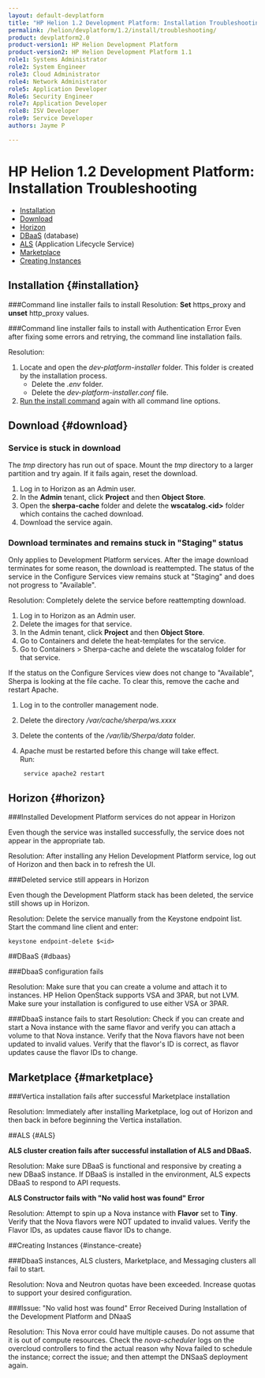 ```yaml
---
layout: default-devplatform
title: "HP Helion 1.2 Development Platform: Installation Troubleshooting"
permalink: /helion/devplatform/1.2/install/troubleshooting/
product: devplatform2.0
product-version1: HP Helion Development Platform
product-version2: HP Helion Development Platform 1.1
role1: Systems Administrator 
role2: System Engineer
role3: Cloud Administrator
role4: Network Administrator
role5: Application Developer
Role6: Security Engineer
role7: Application Developer 
role8: ISV Developer
role9: Service Developer
authors: Jayme P

---
```

<!--UNDER REVISION-->


# HP Helion 1.2 Development Platform: Installation Troubleshooting

- [Installation](#installation)
- [Download](#download)
- [Horizon](#horizon)
- [DBaaS](#dbaas) (database)
- [ALS](#ALS) (Application Lifecycle Service)
- [Marketplace](#marketplace)
- [Creating Instances](#instance-create)

## Installation {#installation}

###Command line installer fails to install
 Resolution: **Set** https\_proxy and **unset** http\_proxy values.

###Command line installer fails to install with Authentication Error 
Even after fixing some errors and retrying, the command line installation fails.

Resolution: 

1. Locate and open the *dev-platform-installer* folder. This folder is created by the installation process.
	- Delete the *.env* folder.
	- Delete the *dev-platform-installer.conf* file.
3. [Run the install command](/helion/devplatform/1.2/install/#commandline) again with all command line options.

## Download {#download}

### Service is stuck in download

The *tmp* directory has run out of space. Mount the *tmp* directory to a larger partition and try again. If it fails again, reset the download.

1. Log in to Horizon as an Admin user.
2. In the **Admin** tenant, click **Project** and then **Object Store**.
3. Open the **sherpa-cache** folder and delete the **wscatalog.<id\>** folder which contains the cached download.
4. Download the service again.

### Download terminates and remains stuck in "Staging" status

Only applies to Development Platform services. After the image download terminates for some reason, the download is reattempted. The status of the service in the Configure Services view remains stuck at "Staging" and does not progress to "Available".

 Resolution: Completely delete the service before reattempting download.

1. Log in to Horizon as an Admin user.
2. Delete the images for that service.
3. In the Admin tenant, click **Project** and then **Object Store**.
4. Go to Containers and delete the heat-templates for the service.
3. Go to Containers > Sherpa-cache and delete the wscatalog folder for that service.

If the status on the Configure Services view does not change to "Available", Sherpa is looking at the file cache. To clear this, remove the cache and restart Apache.

1. Log in to the controller management node.
2. Delete the directory */var/cache/sherpa/ws.xxxx*
1. Delete the contents of the */var/lib/Sherpa/data* folder.
2. Apache must be restarted before this change will take effect. <br />Run:
		
		service apache2 restart 


## Horizon {#horizon}
###Installed Development Platform services do not appear in Horizon

Even though the service was installed successfully, the service does not appear in the appropriate tab.
 
Resolution: After installing any Helion Development Platform service, log out of Horizon and then back in to refresh the UI.

###Deleted service still appears in Horizon

Even though the Development Platform stack has been deleted, the service still shows up in Horizon.

Resolution: Delete the service manually from the Keystone endpoint list. <br /> Start the command line client and enter:

	keystone endpoint-delete $<id>

##DBaaS {#dbaas}

###DbaaS configuration fails
 
Resolution: Make sure that you can create a volume and attach it to instances. HP Helion OpenStack supports VSA and 3PAR, but not LVM. Make sure your installation is configured to use either VSA or 3PAR.

###DbaaS instance fails to start
Resolution: Check if you can create and start a Nova instance with the same flavor and verify you can attach a volume to that Nova instance. Verify that the Nova flavors have not been updated to invalid values. Verify that the flavor's ID is correct, as flavor updates cause the flavor IDs to change.

## Marketplace {#marketplace}

###Vertica installation fails after successful Marketplace installation

Resolution: Immediately after installing Marketplace, log out of Horizon and then back in before beginning the Vertica installation. 

##ALS {#ALS}

**ALS cluster creation fails after successful installation of ALS and DBaaS.**
 
Resolution: Make sure DBaaS is functional and responsive by creating a new DBaaS instance. If DBaaS is installed in the environment, ALS expects DBaaS to respond to API requests.

**ALS Constructor fails with "No valid host was found" Error**

Resolution: Attempt to spin up a Nova instance with **Flavor** set to **Tiny**. Verify that the Nova flavors were NOT updated to invalid values. Verify the Flavor IDs, as updates cause flavor IDs to change.

##Creating Instances {#instance-create}

###DbaaS instances, ALS clusters, Marketplace, and Messaging clusters all fail to start.

Resolution: Nova and Neutron quotas have been exceeded. Increase quotas to support your desired configuration.

###Issue: "No valid host was found" Error Received During Installation of the Development Platform and DNaaS

Resolution: This Nova error could have multiple causes. Do not assume that  it is out of compute resources. Check the *nova-scheduler* logs on the overcloud controllers to find the actual reason why Nova failed to schedule the instance; correct the issue; and then attempt the DNSaaS deployment again.




